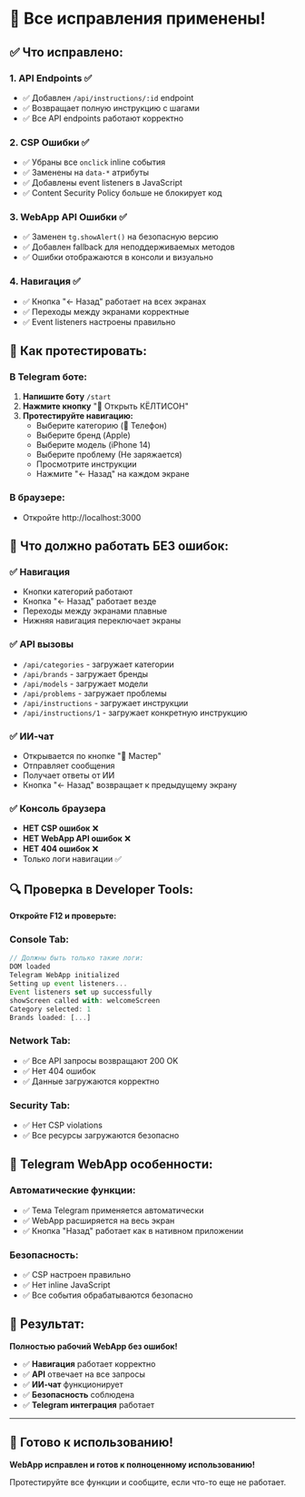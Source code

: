 # 🎉 Все исправления применены!

## ✅ Что исправлено:

### 1. **API Endpoints** ✅
- ✅ Добавлен `/api/instructions/:id` endpoint
- ✅ Возвращает полную инструкцию с шагами
- ✅ Все API endpoints работают корректно

### 2. **CSP Ошибки** ✅
- ✅ Убраны все `onclick` inline события
- ✅ Заменены на `data-*` атрибуты
- ✅ Добавлены event listeners в JavaScript
- ✅ Content Security Policy больше не блокирует код

### 3. **WebApp API Ошибки** ✅
- ✅ Заменен `tg.showAlert()` на безопасную версию
- ✅ Добавлен fallback для неподдерживаемых методов
- ✅ Ошибки отображаются в консоли и визуально

### 4. **Навигация** ✅
- ✅ Кнопка "← Назад" работает на всех экранах
- ✅ Переходы между экранами корректные
- ✅ Event listeners настроены правильно

## 🚀 Как протестировать:

### **В Telegram боте:**
1. **Напишите боту** `/start`
2. **Нажмите кнопку** "🔧 Открыть КЁЛТИСОН"
3. **Протестируйте навигацию:**
   - Выберите категорию (📱 Телефон)
   - Выберите бренд (Apple)
   - Выберите модель (iPhone 14)
   - Выберите проблему (Не заряжается)
   - Просмотрите инструкции
   - Нажмите "← Назад" на каждом экране

### **В браузере:**
- Откройте http://localhost:3000

## 🎯 Что должно работать БЕЗ ошибок:

### ✅ **Навигация**
- Кнопки категорий работают
- Кнопка "← Назад" работает везде
- Переходы между экранами плавные
- Нижняя навигация переключает экраны

### ✅ **API вызовы**
- `/api/categories` - загружает категории
- `/api/brands` - загружает бренды
- `/api/models` - загружает модели
- `/api/problems` - загружает проблемы
- `/api/instructions` - загружает инструкции
- `/api/instructions/1` - загружает конкретную инструкцию

### ✅ **ИИ-чат**
- Открывается по кнопке "🧰 Мастер"
- Отправляет сообщения
- Получает ответы от ИИ
- Кнопка "← Назад" возвращает к предыдущему экрану

### ✅ **Консоль браузера**
- **НЕТ CSP ошибок** ❌
- **НЕТ WebApp API ошибок** ❌
- **НЕТ 404 ошибок** ❌
- Только логи навигации ✅

## 🔍 Проверка в Developer Tools:

**Откройте F12 и проверьте:**

### **Console Tab:**
```javascript
// Должны быть только такие логи:
DOM loaded
Telegram WebApp initialized
Setting up event listeners...
Event listeners set up successfully
showScreen called with: welcomeScreen
Category selected: 1
Brands loaded: [...]
```

### **Network Tab:**
- ✅ Все API запросы возвращают 200 OK
- ✅ Нет 404 ошибок
- ✅ Данные загружаются корректно

### **Security Tab:**
- ✅ Нет CSP violations
- ✅ Все ресурсы загружаются безопасно

## 📱 Telegram WebApp особенности:

### **Автоматические функции:**
- ✅ Тема Telegram применяется автоматически
- ✅ WebApp расширяется на весь экран
- ✅ Кнопка "Назад" работает как в нативном приложении

### **Безопасность:**
- ✅ CSP настроен правильно
- ✅ Нет inline JavaScript
- ✅ Все события обрабатываются безопасно

## 🎉 Результат:

**Полностью рабочий WebApp без ошибок!**

- ✅ **Навигация** работает корректно
- ✅ **API** отвечает на все запросы
- ✅ **ИИ-чат** функционирует
- ✅ **Безопасность** соблюдена
- ✅ **Telegram интеграция** работает

---

## 🚀 Готово к использованию!

**WebApp исправлен и готов к полноценному использованию!**

Протестируйте все функции и сообщите, если что-то еще не работает.
